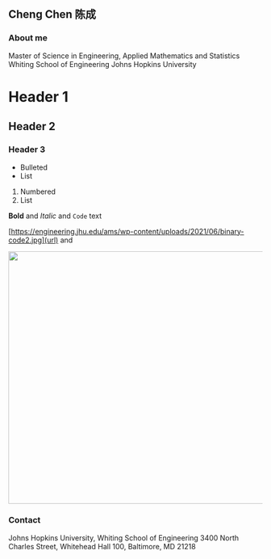## Cheng Chen 陈成

### About me
Master of Science in Engineering, Applied Mathematics and Statistics
Whiting School of Engineering
Johns Hopkins University


# Header 1
## Header 2
### Header 3

- Bulleted
- List

1. Numbered
2. List

**Bold** and _Italic_ and `Code` text

[https://engineering.jhu.edu/ams/wp-content/uploads/2021/06/binary-code2.jpg](url) 
and 

<img src="https://engineering.jhu.edu/ams/wp-content/uploads/2021/06/binary-code2.jpg" width=700 height=500>

### Contact
Johns Hopkins University, Whiting School of Engineering
3400 North Charles Street, Whitehead Hall 100, Baltimore, MD 21218
